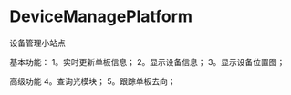 # DeviceManagePlatform

设备管理小站点

基本功能：
1。实时更新单板信息； 
2。显示设备信息； 
3。显示设备位置图；


高级功能
4。查询光模块；
5。跟踪单板去向； 
